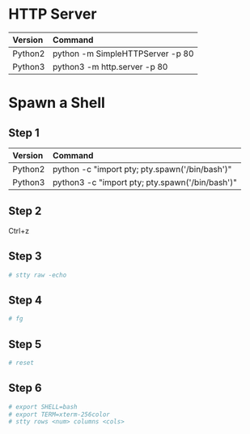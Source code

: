 # HTTP Server
| Version | Command                          |
| :------ | :------------------------------- |
| Python2 | python -m SimpleHTTPServer -p 80 |
| Python3 | python3 -m http.server -p 80     |


# Spawn a Shell
## Step 1
| Version | Command                                         |
| :------ | :---------------------------------------------- |
| Python2 | python -c "import pty; pty.spawn('/bin/bash')"  |
| Python3 | python3 -c "import pty; pty.spawn('/bin/bash')" |

## Step 2
Ctrl+z

## Step 3
```bash
# stty raw -echo
```

## Step 4
```bash
# fg
```

## Step 5
```bash
# reset
```

## Step 6
```bash
# export SHELL=bash
# export TERM=xterm-256color
# stty rows <num> columns <cols>
```
